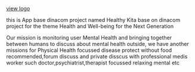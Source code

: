 [view logo](https://res.cloudinary.com/davsvplok/image/upload/v1734775173/sohfxqjnaplovqi2vk68.png)

this is App base dinacom project named Healthy Kita
base on dinacom project for the theme Health and Well-being for the Next Generation

Our mission is monitoring user Mental Health and bringing together between humans to discuss about mental health
outside, we have another missions for Physical Health focussed disease protect without food recommended,forum discuss and private disscus with professional medis worker such doctor,psychiatrist,therapist focussed relaxing mental etc
